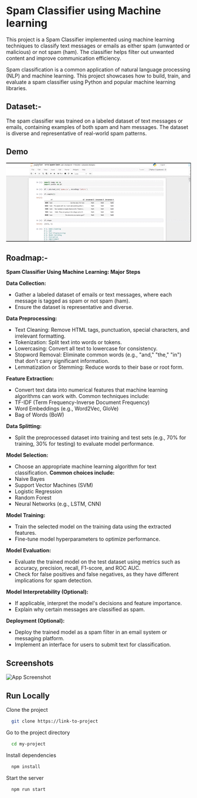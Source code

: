 
# Spam Classifier using Machine learning

This project is a Spam Classifier implemented using machine learning techniques to classify text messages or emails as either spam (unwanted or malicious) or not spam (ham). The classifier helps filter out unwanted content and improve communication efficiency.

Spam classification is a common application of natural language processing (NLP) and machine learning. This project showcases how to build, train, and evaluate a spam classifier using Python and popular machine learning libraries.


## Dataset:-

The spam classifier was trained on a labeled dataset of text messages or emails, containing examples of both spam and ham messages. The dataset is diverse and representative of real-world spam patterns.


## Demo

![Animated GIF](https://github.com/Hiteshydv001/Spam-Classifier-using-Machine-codeclause-learning/blob/main/Untitled%20video%20-%20Made%20with%20Clipchamp.gif)





## Roadmap:-

**Spam Classifier Using Machine Learning: Major Steps**

**Data Collection:**

- Gather a labeled dataset of emails or text messages, where each message is tagged as spam or not spam (ham).
- Ensure the dataset is representative and diverse.

**Data Preprocessing:**

- Text Cleaning: Remove HTML tags, punctuation, special characters, and irrelevant formatting.
- Tokenization: Split text into words or tokens.
- Lowercasing: Convert all text to lowercase for consistency.
- Stopword Removal: Eliminate common words (e.g., "and," "the," "in") that don't carry significant information.
- Lemmatization or Stemming: Reduce words to their base or root form.

**Feature Extraction:**

- Convert text data into numerical features that machine learning algorithms can work with. Common techniques include:
- TF-IDF (Term Frequency-Inverse Document Frequency)
- Word Embeddings (e.g., Word2Vec, GloVe)
- Bag of Words (BoW)

**Data Splitting:**

- Split the preprocessed dataset into training and test sets (e.g., 70% for training, 30% for testing) to evaluate model performance.

**Model Selection:**

- Choose an appropriate machine learning algorithm for text classification. 
**Common choices include:**
- Naive Bayes
- Support Vector Machines (SVM)
- Logistic Regression
- Random Forest
- Neural Networks (e.g., LSTM, CNN)

**Model Training:**

- Train the selected model on the training data using the extracted features.
- Fine-tune model hyperparameters to optimize performance.

**Model Evaluation:**

- Evaluate the trained model on the test dataset using metrics such as accuracy, precision, recall, F1-score, and ROC AUC.
- Check for false positives and false negatives, as they have different implications for spam detection.

**Model Interpretability (Optional):**

- If applicable, interpret the model's decisions and feature importance.
- Explain why certain messages are classified as spam.

**Deployment (Optional):**

- Deploy the trained model as a spam filter in an email system or messaging platform.
- Implement an interface for users to submit text for classification.



## Screenshots

![App Screenshot](https://via.placeholder.com/468x300?text=App+Screenshot+Here)


## Run Locally

Clone the project

```bash
  git clone https://link-to-project
```

Go to the project directory

```bash
  cd my-project
```

Install dependencies

```bash
  npm install
```

Start the server

```bash
  npm run start
```

